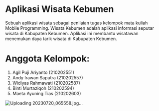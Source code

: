 # Aplikasi Wisata Kebumen
Sebuah aplikasi wisata sebagai penilaian tugas kelompok mata kuliah Mobile Programming. Wisata Kebumen adalah aplikasi informasi seputar wisata di Kabupaten Kebumen. Aplikasi ini membantu wisatawan menemukan daya tarik wisata di Kabupaten Kebumen.

# Anggota Kelompok:
1. Agil Puji Ariyanto (210202551)
2. Andy Irawan Saputra (210202557)
3. Widiyas Rahmawati (210202587)
4. Binti Murtaziqoh (210202594)
5. Maeta Ayuning Tias (210202603)

![Uploading 20230720_065558.jpg…]()

